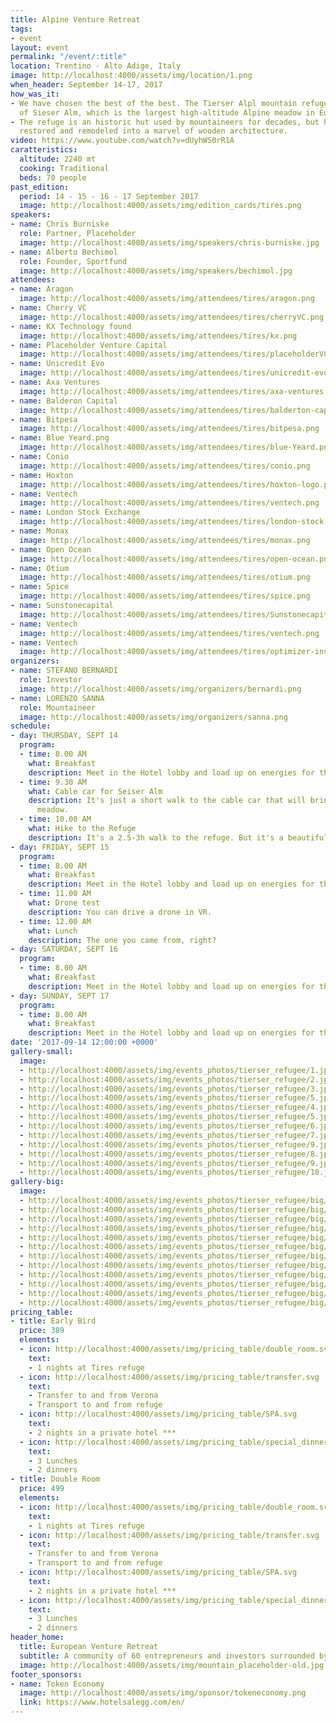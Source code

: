 ```yaml
---
title: Alpine Venture Retreat
tags:
- event
layout: event
permalink: "/event/:title"
location: Trentino - Alto Adige, Italy
image: http://localhost:4000/assets/img/location/1.png
when_header: September 14-17, 2017
how_was_it:
- We have chosen the best of the best. The Tierser Alpl mountain refuge sits on top
  of Sieser Alm, which is the largest high-altitude Alpine meadow in Europe.
- The refuge is an historic hut used by mountaineers for decades, but has been completely
  restored and remodeled into a marvel of wooden architecture.
video: https://www.youtube.com/watch?v=dUyhWS0rR1A
caratteristics:
  altitude: 2240 mt
  cooking: Traditional
  beds: 70 people
past_edition:
  period: 14 - 15 - 16 - 17 September 2017
  image: http://localhost:4000/assets/img/edition_cards/tires.png
speakers:
- name: Chris Burniske
  role: Partner, Placeholder
  image: http://localhost:4000/assets/img/speakers/chris-burniske.jpg
- name: Alberto Bechimol
  role: Founder, Sportfund
  image: http://localhost:4000/assets/img/speakers/bechimol.jpg
attendees:
- name: Aragon
  image: http://localhost:4000/assets/img/attendees/tires/aragon.png
- name: Cherry VC
  image: http://localhost:4000/assets/img/attendees/tires/cherryVC.png
- name: KX Technology found
  image: http://localhost:4000/assets/img/attendees/tires/kx.png
- name: Placeholder Venture Capital
  image: http://localhost:4000/assets/img/attendees/tires/placeholderVC.png
- name: Unicredit Evo
  image: http://localhost:4000/assets/img/attendees/tires/unicredit-evo.png
- name: Axa Ventures
  image: http://localhost:4000/assets/img/attendees/tires/axa-ventures.png
- name: Balderon Capital
  image: http://localhost:4000/assets/img/attendees/tires/balderton-capital.png
- name: Bitpesa
  image: http://localhost:4000/assets/img/attendees/tires/bitpesa.png
- name: Blue Yeard.png
  image: http://localhost:4000/assets/img/attendees/tires/blue-Yeard.png
- name: Conio
  image: http://localhost:4000/assets/img/attendees/tires/conio.png
- name: Hoxton
  image: http://localhost:4000/assets/img/attendees/tires/hoxton-logo.png
- name: Ventech
  image: http://localhost:4000/assets/img/attendees/tires/ventech.png
- name: London Stock Exchange
  image: http://localhost:4000/assets/img/attendees/tires/london-stock-exchange.png
- name: Monax
  image: http://localhost:4000/assets/img/attendees/tires/monax.png
- name: Open Ocean
  image: http://localhost:4000/assets/img/attendees/tires/open-ocean.png
- name: Otium
  image: http://localhost:4000/assets/img/attendees/tires/otium.png
- name: Spice
  image: http://localhost:4000/assets/img/attendees/tires/spice.png
- name: Sunstonecapital
  image: http://localhost:4000/assets/img/attendees/tires/Sunstonecapital.png
- name: Ventech
  image: http://localhost:4000/assets/img/attendees/tires/ventech.png
- name: Ventech
  image: http://localhost:4000/assets/img/attendees/tires/optimizer-invest.png
organizers:
- name: STEFANO BERNARDI
  role: Investor
  image: http://localhost:4000/assets/img/organizers/bernardi.png
- name: LORENZO SANNA
  role: Mountaineer
  image: http://localhost:4000/assets/img/organizers/sanna.png
schedule:
- day: THURSDAY, SEPT 14
  program:
  - time: 8.00 AM
    what: Breakfast
    description: Meet in the Hotel lobby and load up on energies for the day.
  - time: 9.30 AM
    what: Cable car for Seiser Alm
    description: It's just a short walk to the cable car that will bring us to the
      meadow.
  - time: 10.00 AM
    what: Hike to the Refuge
    description: It's a 2.5-3h walk to the refuge. But it's a beautiful one.
- day: FRIDAY, SEPT 15
  program:
  - time: 8.00 AM
    what: Breakfast
    description: Meet in the Hotel lobby and load up on energies for the day.
  - time: 11.00 AM
    what: Drone test
    description: You can drive a drone in VR.
  - time: 12.00 AM
    what: Lunch
    description: The one you came from, right?
- day: SATURDAY, SEPT 16
  program:
  - time: 8.00 AM
    what: Breakfast
    description: Meet in the Hotel lobby and load up on energies for the day.
- day: SUNDAY, SEPT 17
  program:
  - time: 8.00 AM
    what: Breakfast
    description: Meet in the Hotel lobby and load up on energies for the day.
date: '2017-09-14 12:00:00 +0000'
gallery-small:
  image:
  - http://localhost:4000/assets/img/events_photos/tierser_refugee/1.jpg
  - http://localhost:4000/assets/img/events_photos/tierser_refugee/2.jpg
  - http://localhost:4000/assets/img/events_photos/tierser_refugee/3.jpg
  - http://localhost:4000/assets/img/events_photos/tierser_refugee/5.jpg
  - http://localhost:4000/assets/img/events_photos/tierser_refugee/4.jpg
  - http://localhost:4000/assets/img/events_photos/tierser_refugee/5.jpg
  - http://localhost:4000/assets/img/events_photos/tierser_refugee/6.jpg
  - http://localhost:4000/assets/img/events_photos/tierser_refugee/7.jpg
  - http://localhost:4000/assets/img/events_photos/tierser_refugee/9.jpg
  - http://localhost:4000/assets/img/events_photos/tierser_refugee/8.jpg
  - http://localhost:4000/assets/img/events_photos/tierser_refugee/9.jpg
  - http://localhost:4000/assets/img/events_photos/tierser_refugee/10.jpg
gallery-big:
  image:
  - http://localhost:4000/assets/img/events_photos/tierser_refugee/big/1.jpg
  - http://localhost:4000/assets/img/events_photos/tierser_refugee/big/2.jpg
  - http://localhost:4000/assets/img/events_photos/tierser_refugee/big/3.jpg
  - http://localhost:4000/assets/img/events_photos/tierser_refugee/big/5.jpg
  - http://localhost:4000/assets/img/events_photos/tierser_refugee/big/4.jpg
  - http://localhost:4000/assets/img/events_photos/tierser_refugee/big/5.jpg
  - http://localhost:4000/assets/img/events_photos/tierser_refugee/big/6.jpg
  - http://localhost:4000/assets/img/events_photos/tierser_refugee/big/7.jpg
  - http://localhost:4000/assets/img/events_photos/tierser_refugee/big/9.jpg
  - http://localhost:4000/assets/img/events_photos/tierser_refugee/big/8.jpg
  - http://localhost:4000/assets/img/events_photos/tierser_refugee/big/9.jpg
  - http://localhost:4000/assets/img/events_photos/tierser_refugee/big/10.jpg
pricing_table:
- title: Early Bird
  price: 389
  elements:
  - icon: http://localhost:4000/assets/img/pricing_table/double_room.svg
    text:
    - 1 nights at Tires refuge
  - icon: http://localhost:4000/assets/img/pricing_table/transfer.svg
    text:
    - Transfer to and from Verona
    - Transport to and from refuge
  - icon: http://localhost:4000/assets/img/pricing_table/SPA.svg
    text:
    - 2 nights in a private hotel ***
  - icon: http://localhost:4000/assets/img/pricing_table/special_dinner.svg
    text:
    - 3 Lunches
    - 2 dinners
- title: Double Room
  price: 499
  elements:
  - icon: http://localhost:4000/assets/img/pricing_table/double_room.svg
    text:
    - 1 nights at Tires refuge
  - icon: http://localhost:4000/assets/img/pricing_table/transfer.svg
    text:
    - Transfer to and from Verona
    - Transport to and from refuge
  - icon: http://localhost:4000/assets/img/pricing_table/SPA.svg
    text:
    - 2 nights in a private hotel ***
  - icon: http://localhost:4000/assets/img/pricing_table/special_dinner.svg
    text:
    - 3 Lunches
    - 2 dinners
header_home:
  title: European Venture Retreat
  subtitle: A community of 60 entrepreneurs and investors surrounded by the Dolomites
  image: http://localhost:4000/assets/img/mountain_placeholder-old.jpg
footer_sponsors:
- name: Token Economy
  image: http://localhost:4000/assets/img/sponsor/tokeneconomy.png
  link: https://www.hotelsalegg.com/en/
---
```


